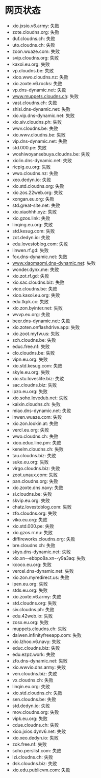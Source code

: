 # 网页状态
- xio.jxsio.v6.army: 失败
- zote.cloudns.org: 失败
- duf.cloudns.ch: 失败
- uto.cloudns.ch: 失败
- zoon.wuaze.com: 失败
- svip.cloudns.org: 失败
- kaxoi.eu.org: 失败
- vp.cloudns.be: 失败
- xioo.wwo.cloudns.nz: 失败
- xio.zoxte.v6.rocks: 失败
- vp.dns-dynamic.net: 失败
- www.muppets.cloudns.ch: 失败
- vast.cloudns.ch: 失败
- shisi.dns-dynamic.net: 失败
- xio.vip.dns-dynamic.net: 失败
- xio.siv.cloudns.ph: 失败
- wwv.cloudns.be: 失败
- xio.wwv.cloudns.be: 失败
- vip.dns-dynamic.net: 失败
- std.000.pe: 失败
- woshiwoyansebuya.cloudns.be: 失败
- xiolin.dns-dynamic.net: 失败
- ricpig.eu.org: 失败
- wwo.cloudns.nz: 失败
- xeo.dedyn.io: 失败
- xio.std.cloudns.org: 失败
- xio.zos.22web.org: 失败
- xongan.eu.org: 失败
- std.great-site.net: 失败
- xio.xiaohhh.xyz: 失败
- xio.gzos.link: 失败
- linqing.eu.org: 失败
- std.kesug.com: 失败
- zot.dedyn.io: 失败
- edu.lovestoblog.com: 失败
- linwen.rf.gd: 失败
- fox.dns-dynamic.net: 失败
- www.xiaomaomi.dns-dynamic.net: 失败
- wonder.dynx.me: 失败
- xio.zot.rf.gd: 失败
- xio.sac.cloudns.biz: 失败
- vice.cloudns.be: 失败
- xioo.kaxoi.eu.org: 失败
- edu.tkpk.cc: 失败
- xio.zon.byinter.net: 失败
- wvvp.eu.org: 失败
- beer.dns-dynamic.net: 失败
- xio.zoten.onflashdrive.app: 失败
- xio.zoot.myfw.us: 失败
- sch.cloudns.be: 失败
- educ.free.nf: 失败
- clo.cloudns.be: 失败
- vipn.eu.org: 失败
- xio.std.kesug.com: 失败
- skyle.eu.org: 失败
- xio.stu.loveslife.biz: 失败
- sac.cloudns.biz: 失败
- ipzo.eu.org: 失败
- xio.soho.lovedub.net: 失败
- kaixin.cloudns.ch: 失败
- miao.dns-dynamic.net: 失败
- inwen.wuaze.com: 失败
- xio.zon.lookin.at: 失败
- vercl.eu.org: 失败
- wwo.cloudns.ch: 失败
- xioo.educ.line.pm: 失败
- kenelm.cloudns.ch: 失败
- tau.cloudns.biz: 失败
- suke.eu.org: 失败
- virgo.cloudns.biz: 失败
- zoot.unaux.com: 失败
- pan.cloudns.org: 失败
- xio.zoxte.dns.navy: 失败
- si.cloudns.be: 失败
- skvip.eu.org: 失败
- chatz.lovestoblog.com: 失败
- zfo.cloudns.org: 失败
- viko.eu.org: 失败
- xio.std.000.pe: 失败
- xio.gzos.rr.nu: 失败
- diffireworks.cloudns.org: 失败
- bre.cloudns.ch: 失败
- skyo.dns-dynamic.net: 失败
- xio.xn--ebbpo8a.xn--y9a3aq: 失败
- kcoco.eu.org: 失败
- vercel.dns-dynamic.net: 失败
- xio.zon.myredirect.us: 失败
- ipen.eu.org: 失败
- stds.eu.org: 失败
- xio.zoxte.v6.army: 失败
- std.cloudns.org: 失败
- siv.cloudns.ph: 失败
- edu.42web.io: 失败
- zosx.eu.org: 失败
- muppets.cloudns.ch: 失败
- daiwen.infinityfreeapp.com: 失败
- xio.lzhoo.v6.navy: 失败
- educ.cloudns.biz: 失败
- edu.ezpz.work: 失败
- zfo.dns-dynamic.net: 失败
- xio.wwvio.dns.army: 失败
- ven.cloudns.biz: 失败
- vx.cloudns.ch: 失败
- linqin.eu.org: 失败
- xio.std.cloudns.ch: 失败
- sen.cloudns.be: 失败
- std.dedyn.io: 失败
- mov.cloudns.org: 失败
- vipk.eu.org: 失败
- cdue.cloudns.ch: 失败
- xioo.jxios.dynv6.net: 失败
- xio.xeo.dedyn.io: 失败
- zok.free.nf: 失败
- soho.perslist.com: 失败
- lzi.cloudns.ch: 失败
- dsk.cloudns.biz: 失败
- xio.edu.publicvm.com: 失败
